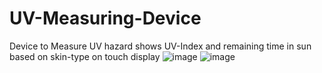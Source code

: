 # UV-Measuring-Device
Device to Measure UV hazard shows UV-Index and remaining time in sun based on skin-type on touch display
![image](https://user-images.githubusercontent.com/103884925/228441100-9837ecee-3c59-4e13-b5c0-366e95c43b3a.png)
![image](https://user-images.githubusercontent.com/103884925/228441386-3b8d796d-1690-4924-86cd-81055dc31a34.png)
